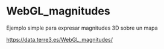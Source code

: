 # WebGL_magnitudes
Ejemplo simple para expresar magnitudes 3D sobre un mapa

https://data.terre3.es/WebGL_magnitudes/
